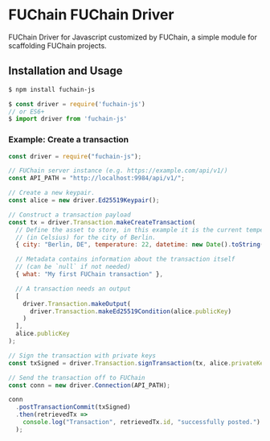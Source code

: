 # FUChain FUChain Driver

FUChain Driver for Javascript customized by FUChain, a simple module for scaffolding FUChain projects.

## Installation and Usage

```bash
$ npm install fuchain-js
```

```js
$ const driver = require('fuchain-js')
// or ES6+
$ import driver from 'fuchain-js'
```

### Example: Create a transaction

```js
const driver = require("fuchain-js");

// FUChain server instance (e.g. https://example.com/api/v1/)
const API_PATH = "http://localhost:9984/api/v1/";

// Create a new keypair.
const alice = new driver.Ed25519Keypair();

// Construct a transaction payload
const tx = driver.Transaction.makeCreateTransaction(
  // Define the asset to store, in this example it is the current temperature
  // (in Celsius) for the city of Berlin.
  { city: "Berlin, DE", temperature: 22, datetime: new Date().toString() },

  // Metadata contains information about the transaction itself
  // (can be `null` if not needed)
  { what: "My first FUChain transaction" },

  // A transaction needs an output
  [
    driver.Transaction.makeOutput(
      driver.Transaction.makeEd25519Condition(alice.publicKey)
    )
  ],
  alice.publicKey
);

// Sign the transaction with private keys
const txSigned = driver.Transaction.signTransaction(tx, alice.privateKey);

// Send the transaction off to FUChain
const conn = new driver.Connection(API_PATH);

conn
  .postTransactionCommit(txSigned)
  .then(retrievedTx =>
    console.log("Transaction", retrievedTx.id, "successfully posted.")
  );
```
